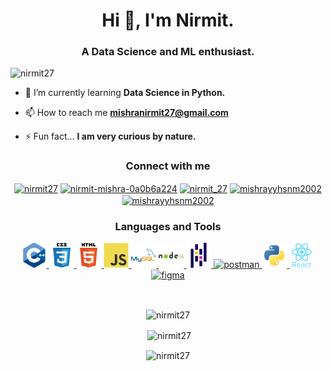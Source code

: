 <h1 align="center">Hi 👋, I'm Nirmit.</h1>
<h3 align="center">A Data Science and ML enthusiast.</h3>

<p align="left"> <img src="https://komarev.com/ghpvc/?username=nirmit27&label=Profile%20views&color=0e75b6&style=flat" alt="nirmit27" /> </p>

- 🌱 I’m currently learning **Data Science in Python.**

- 📫 How to reach me **mishranirmit27@gmail.com**

- ⚡ Fun fact... **I am very curious by nature.**

<h3 align="center">Connect with me</h3>
<p align="center">
<a href="https://twitter.com/nirmit27" target="blank"><img align="center" src="https://raw.githubusercontent.com/rahuldkjain/github-profile-readme-generator/master/src/images/icons/Social/twitter.svg" alt="nirmit27" height="30" width="40" /></a>
<a href="https://linkedin.com/in/nirmit-mishra-0a0b6a224" target="blank"><img align="center" src="https://raw.githubusercontent.com/rahuldkjain/github-profile-readme-generator/master/src/images/icons/Social/linked-in-alt.svg" alt="nirmit-mishra-0a0b6a224" height="30" width="40" /></a>
<a href="https://www.codechef.com/users/nirmit_27" target="blank"><img align="center" src="https://cdn.jsdelivr.net/npm/simple-icons@3.1.0/icons/codechef.svg" alt="nirmit_27" height="30" width="40" /></a>
<a href="https://www.hackerrank.com/mishrayyhsnm2002" target="blank"><img align="center" src="https://raw.githubusercontent.com/rahuldkjain/github-profile-readme-generator/master/src/images/icons/Social/hackerrank.svg" alt="mishrayyhsnm2002" height="30" width="40" /></a>
<a href="https://www.leetcode.com/mishrayyhsnm2002" target="blank"><img align="center" src="https://raw.githubusercontent.com/rahuldkjain/github-profile-readme-generator/master/src/images/icons/Social/leet-code.svg" alt="mishrayyhsnm2002" height="30" width="40" /></a>
</p>

<h3 align="center">Languages and Tools</h3>
<p align="center"> <a href="https://www.w3schools.com/cpp/" target="_blank" rel="noreferrer"> <img src="https://raw.githubusercontent.com/devicons/devicon/master/icons/cplusplus/cplusplus-original.svg" alt="cplusplus" width="40" height="40"/> </a> <a href="https://www.w3schools.com/css/" target="_blank" rel="noreferrer"> <img src="https://raw.githubusercontent.com/devicons/devicon/master/icons/css3/css3-original-wordmark.svg" alt="css3" width="40" height="40"/> </a> <a href="https://www.w3.org/html/" target="_blank" rel="noreferrer"> <img src="https://raw.githubusercontent.com/devicons/devicon/master/icons/html5/html5-original-wordmark.svg" alt="html5" width="40" height="40"/> </a> <a href="https://developer.mozilla.org/en-US/docs/Web/JavaScript" target="_blank" rel="noreferrer"> <img src="https://raw.githubusercontent.com/devicons/devicon/master/icons/javascript/javascript-original.svg" alt="javascript" width="40" height="40"/> </a> <a href="https://www.mysql.com/" target="_blank" rel="noreferrer"> <img src="https://raw.githubusercontent.com/devicons/devicon/master/icons/mysql/mysql-original-wordmark.svg" alt="mysql" width="40" height="40"/> </a> <a href="https://nodejs.org" target="_blank" rel="noreferrer"> <img src="https://raw.githubusercontent.com/devicons/devicon/master/icons/nodejs/nodejs-original-wordmark.svg" alt="nodejs" width="40" height="40"/> </a> <a href="https://pandas.pydata.org/" target="_blank" rel="noreferrer"> <img src="https://raw.githubusercontent.com/devicons/devicon/2ae2a900d2f041da66e950e4d48052658d850630/icons/pandas/pandas-original.svg" alt="pandas" width="40" height="40"/> </a> <a href="https://postman.com" target="_blank" rel="noreferrer"> <img src="https://www.vectorlogo.zone/logos/getpostman/getpostman-icon.svg" alt="postman" width="40" height="40"/> </a> <a href="https://www.python.org" target="_blank" rel="noreferrer"> <img src="https://raw.githubusercontent.com/devicons/devicon/master/icons/python/python-original.svg" alt="python" width="40" height="40"/> </a> <a href="https://reactjs.org/" target="_blank" rel="noreferrer"> <img src="https://raw.githubusercontent.com/devicons/devicon/master/icons/react/react-original-wordmark.svg" alt="react" width="40" height="40"/> </a> <a href="https://www.figma.com/" target="_blank" rel="noreferrer"> <img src="https://www.vectorlogo.zone/logos/figma/figma-icon.svg" alt="figma" width="40" height="40"/> </a> </p>

<br>

<p align="center"><img align="center" src="https://github-readme-stats.vercel.app/api/top-langs?username=nirmit27&show_icons=true&locale=en&layout=compact" alt="nirmit27" /></p>

<p align="center">&nbsp;<img align="center" src="https://github-readme-stats.vercel.app/api?username=nirmit27&show_icons=true&locale=en" alt="nirmit27" /></p>

<p align="center"><img align="center" src="https://github-readme-streak-stats.herokuapp.com/?user=nirmit27&" alt="nirmit27" /></p>
